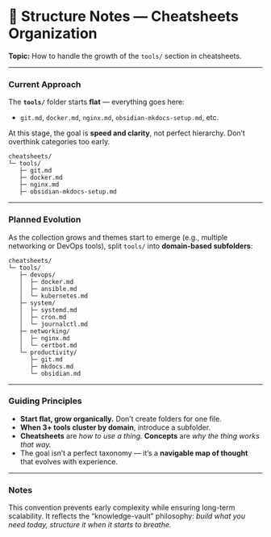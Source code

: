 # 🧩 Structure Notes — Cheatsheets Organization

**Topic:** How to handle the growth of the `tools/` section in cheatsheets.

---

### Current Approach

The **`tools/`** folder starts **flat** — everything goes here:

* `git.md`, `docker.md`, `nginx.md`, `obsidian-mkdocs-setup.md`, etc.

At this stage, the goal is **speed and clarity**, not perfect hierarchy.
Don’t overthink categories too early.

```
cheatsheets/
└─ tools/
   ├─ git.md
   ├─ docker.md
   ├─ nginx.md
   ├─ obsidian-mkdocs-setup.md
```

---

### Planned Evolution

As the collection grows and themes start to emerge (e.g., multiple networking or DevOps tools),
split `tools/` into **domain-based subfolders**:

```
cheatsheets/
└─ tools/
   ├─ devops/
   │  ├─ docker.md
   │  ├─ ansible.md
   │  └─ kubernetes.md
   ├─ system/
   │  ├─ systemd.md
   │  ├─ cron.md
   │  └─ journalctl.md
   ├─ networking/
   │  ├─ nginx.md
   │  └─ certbot.md
   └─ productivity/
      ├─ git.md
      ├─ mkdocs.md
      └─ obsidian.md
```

---

### Guiding Principles

* **Start flat, grow organically.** Don’t create folders for one file.
* **When 3+ tools cluster by domain**, introduce a subfolder.
* **Cheatsheets** are *how to use a thing.*
  **Concepts** are *why the thing works that way.*
* The goal isn’t a perfect taxonomy — it’s a **navigable map of thought** that evolves with experience.

---

### Notes

This convention prevents early complexity while ensuring long-term scalability.
It reflects the “knowledge-vault” philosophy: *build what you need today, structure it when it starts to breathe.*

